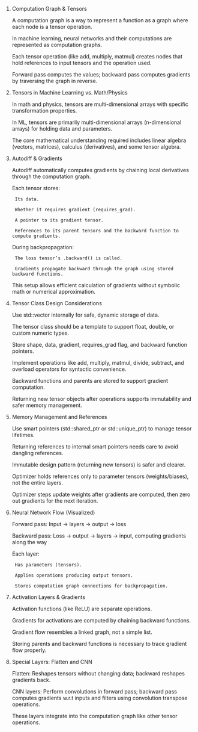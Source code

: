 1. Computation Graph & Tensors

    A computation graph is a way to represent a function as a graph where each node is a tensor operation.

    In machine learning, neural networks and their computations are represented as computation graphs.

    Each tensor operation (like add, multiply, matmul) creates nodes that hold references to input tensors and the operation used.

    Forward pass computes the values; backward pass computes gradients by traversing the graph in reverse.

2. Tensors in Machine Learning vs. Math/Physics

    In math and physics, tensors are multi-dimensional arrays with specific transformation properties.

    In ML, tensors are primarily multi-dimensional arrays (n-dimensional arrays) for holding data and parameters.

    The core mathematical understanding required includes linear algebra (vectors, matrices), calculus (derivatives), and some tensor algebra.

3. Autodiff & Gradients

    Autodiff automatically computes gradients by chaining local derivatives through the computation graph.

    Each tensor stores:

        Its data.

        Whether it requires gradient (requires_grad).

        A pointer to its gradient tensor.

        References to its parent tensors and the backward function to compute gradients.

    During backpropagation:

        The loss tensor’s .backward() is called.

        Gradients propagate backward through the graph using stored backward functions.

    This setup allows efficient calculation of gradients without symbolic math or numerical approximation.

4. Tensor Class Design Considerations

    Use std::vector<T> internally for safe, dynamic storage of data.

    The tensor class should be a template to support float, double, or custom numeric types.

    Store shape, data, gradient, requires_grad flag, and backward function pointers.

    Implement operations like add, multiply, matmul, divide, subtract, and overload operators for syntactic convenience.

    Backward functions and parents are stored to support gradient computation.

    Returning new tensor objects after operations supports immutability and safer memory management.

5. Memory Management and References

    Use smart pointers (std::shared_ptr or std::unique_ptr) to manage tensor lifetimes.

    Returning references to internal smart pointers needs care to avoid dangling references.

    Immutable design pattern (returning new tensors) is safer and clearer.

    Optimizer holds references only to parameter tensors (weights/biases), not the entire layers.

    Optimizer steps update weights after gradients are computed, then zero out gradients for the next iteration.

6. Neural Network Flow (Visualized)

    Forward pass: Input → layers → output → loss

    Backward pass: Loss → output → layers → input, computing gradients along the way

    Each layer:

        Has parameters (tensors).

        Applies operations producing output tensors.

        Stores computation graph connections for backpropagation.

7. Activation Layers & Gradients

    Activation functions (like ReLU) are separate operations.

    Gradients for activations are computed by chaining backward functions.

    Gradient flow resembles a linked graph, not a simple list.

    Storing parents and backward functions is necessary to trace gradient flow properly.

8. Special Layers: Flatten and CNN

    Flatten: Reshapes tensors without changing data; backward reshapes gradients back.

    CNN layers: Perform convolutions in forward pass; backward pass computes gradients w.r.t inputs and filters using convolution transpose operations.

    These layers integrate into the computation graph like other tensor operations.
